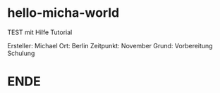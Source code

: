 # hello-micha-world
TEST mit Hilfe Tutorial

Ersteller: Michael
Ort: Berlin
Zeitpunkt: November
Grund: Vorbereitung Schulung

# ENDE
